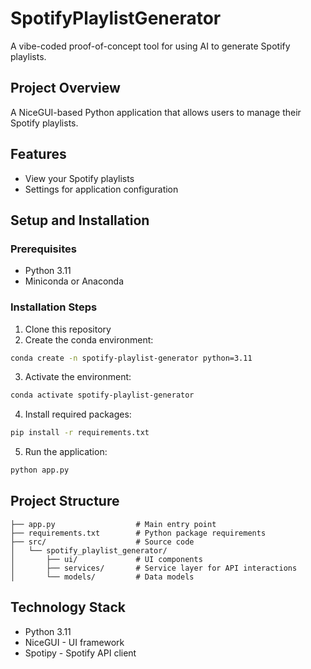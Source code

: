 # SpotifyPlaylistGenerator
A vibe-coded proof-of-concept tool for using AI to generate Spotify playlists.

## Project Overview
A NiceGUI-based Python application that allows users to manage their Spotify playlists.

## Features
- View your Spotify playlists
- Settings for application configuration

## Setup and Installation

### Prerequisites
- Python 3.11
- Miniconda or Anaconda

### Installation Steps

1. Clone this repository
2. Create the conda environment:
```bash
conda create -n spotify-playlist-generator python=3.11
```
3. Activate the environment:
```bash
conda activate spotify-playlist-generator
```
4. Install required packages:
```bash
pip install -r requirements.txt
```
5. Run the application:
```bash
python app.py
```

## Project Structure
```
├── app.py                  # Main entry point
├── requirements.txt        # Python package requirements
├── src/                    # Source code
│   └── spotify_playlist_generator/ 
│       ├── ui/             # UI components
│       ├── services/       # Service layer for API interactions
│       └── models/         # Data models
```

## Technology Stack
- Python 3.11
- NiceGUI - UI framework
- Spotipy - Spotify API client
